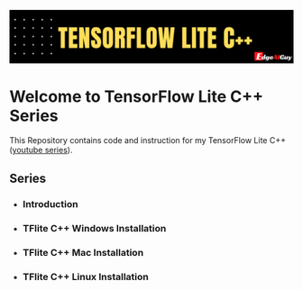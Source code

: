 ![Alt text](images/Banner.png "TensorFlow Lite C++")
<h1 class="text-center">Welcome to TensorFlow Lite C++ Series</h1>

<div class="lead text-center">

This Repository contains code and instruction for my TensorFlow Lite C++ ([youtube series](https://www.youtube.com/playlist?list=PLYV_j9XEhvorTV-ClcNA2xUb5YsdUHgRX)). 

</div>

## Series

<!-- row 6 -->

- ### Introduction
- ### TFlite C++ Windows Installation
- ### TFlite C++ Mac Installation
- ### TFlite C++ Linux Installation





